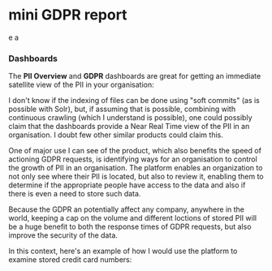 # mini GDPR report
e a
### Dashboards
The **PII Overview** and **GDPR** dashboards are great for getting an immediate satellite view of the PII in your organisation:

I don't know if the indexing of files can be done using "soft commits" (as is possible with Solr), but, if assuming that is possible, combining with continuous crawling (which I understand is possible), one could possibly claim that the dashboards provide a Near Real Time view of the PII in an organisation. I doubt few other similar products could claim this.

One of major use I can see of the product, which also benefits the speed of actioning GDPR requests, is identifying ways for an organisation to control the growth of PII in an organisation. The platform enables an organization to not only see where their PII is located, but also to review it, enabling them to determine if the appropriate people have access to the data and also if there is even a need to store such data. 

Because the GDPR an potentially affect any company, anywhere in the world, keeping a cap on the volume and different loctions of stored PII will be a huge benefit to both the response times of GDPR requests, but also improve the security of the data.

In this context, here's an example of how I would use the platform to examine stored credit card numbers: 
